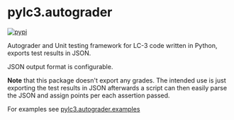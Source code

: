 # pylc3.autograder

[![pypi](https://img.shields.io/pypi/v/pylc3.autograder.svg)](https://pypi.python.org/pypi/pylc3.autograder)

Autograder and Unit testing framework for LC-3 code written in Python, exports test results in JSON. 

JSON output format is configurable. 

**Note** that this package doesn't export any grades. The intended use is just exporting the test results in JSON afterwards a script can then easily parse the JSON and assign points per each assertion passed.

For examples see [pylc3.autograder.examples](https://github.com/complx-tools/pylc3.autograder.examples)
